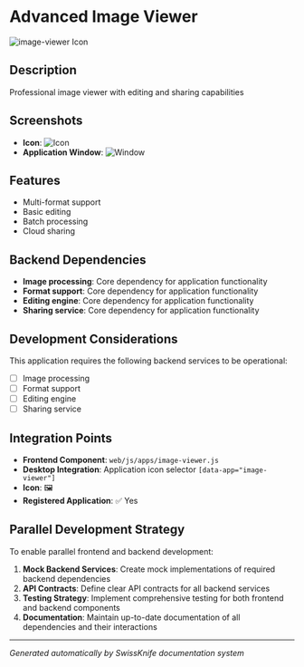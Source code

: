 # Advanced Image Viewer

![image-viewer Icon](../screenshots/image-viewer-icon.png)

## Description
Professional image viewer with editing and sharing capabilities

## Screenshots
- **Icon**: ![Icon](../screenshots/image-viewer-icon.png)
- **Application Window**: ![Window](../screenshots/image-viewer-window.png)

## Features
- Multi-format support
- Basic editing
- Batch processing
- Cloud sharing

## Backend Dependencies
- **Image processing**: Core dependency for application functionality
- **Format support**: Core dependency for application functionality
- **Editing engine**: Core dependency for application functionality
- **Sharing service**: Core dependency for application functionality

## Development Considerations
This application requires the following backend services to be operational:
- [ ] Image processing
- [ ] Format support
- [ ] Editing engine
- [ ] Sharing service

## Integration Points
- **Frontend Component**: `web/js/apps/image-viewer.js`
- **Desktop Integration**: Application icon selector `[data-app="image-viewer"]`
- **Icon**: 🖼️
- **Registered Application**: ✅ Yes

## Parallel Development Strategy
To enable parallel frontend and backend development:

1. **Mock Backend Services**: Create mock implementations of required backend dependencies
2. **API Contracts**: Define clear API contracts for all backend services
3. **Testing Strategy**: Implement comprehensive testing for both frontend and backend components
4. **Documentation**: Maintain up-to-date documentation of all dependencies and their interactions

---
*Generated automatically by SwissKnife documentation system*
